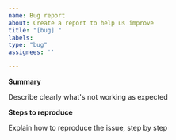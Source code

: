```yaml
---
name: Bug report
about: Create a report to help us improve
title: "[bug] "
labels:
type: "bug"
assignees: ''

---
```


**Summary**

Describe clearly what's not working as expected

**Steps to reproduce**

Explain how to reproduce the issue, step by step

